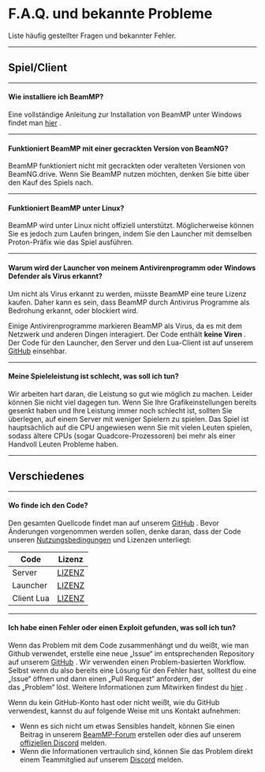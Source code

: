 # F.A.Q. und bekannte Probleme

Liste häufig gestellter Fragen und bekannter Fehler.

---

## **Spiel/Client**

---

#### **Wie installiere ich BeamMP?**

Eine vollständige Anleitung zur Installation von BeamMP unter Windows findet man [hier](https://docs.beammp.com/game/getting-started/) .

---

#### **Funktioniert BeamMP mit einer gecrackten Version von BeamNG?**

BeamMP funktioniert nicht mit gecrackten oder veralteten Versionen von BeamNG.drive. Wenn Sie BeamMP nutzen möchten, denken Sie bitte über den Kauf des Spiels nach.

---

#### **Funktioniert BeamMP unter Linux?**

BeamMP wird unter Linux nicht offiziell unterstützt. Möglicherweise können Sie es jedoch zum Laufen bringen, indem Sie den Launcher mit demselben Proton-Präfix wie das Spiel ausführen.

---

#### **Warum wird der Launcher von meinem Antivirenprogramm oder Windows Defender als Virus erkannt?**

Um nicht als Virus erkannt zu werden, müsste BeamMP eine teure Lizenz kaufen. Daher kann es sein, dass BeamMP durch Antivirus Programme als Bedrohung erkannt, oder blockiert wird.

Einige Antivirenprogramme markieren BeamMP als Virus, da es mit dem Netzwerk und anderen Dingen interagiert. Der Code enthält **keine Viren** . Der Code für den Launcher, den Server und den Lua-Client ist auf unserem [GitHub](https://github.com/BeamMP) einsehbar.

---

#### **Meine Spieleleistung ist schlecht, was soll ich tun?**

Wir arbeiten hart daran, die Leistung so gut wie möglich zu machen. Leider können Sie nicht viel dagegen tun. Wenn Sie Ihre Grafikeinstellungen bereits gesenkt haben und Ihre Leistung immer noch schlecht ist, sollten Sie überlegen, auf einem Server mit weniger Spielern zu spielen. Das Spiel ist hauptsächlich auf die CPU angewiesen wenn Sie mit vielen Leuten spielen, sodass ältere CPUs (sogar Quadcore-Prozessoren) bei mehr als einer Handvoll Leuten Probleme haben.

---

## **Verschiedenes**

---

#### **Wo finde ich den Code?**

Den gesamten Quellcode findet man auf unserem [GitHub](https://github.com/BeamMP) . Bevor Änderungen vorgenommen werden sollen, denke daran, dass der Code unseren [Nutzungsbedingungen](https://forum.beammp.com/t/terms-of-use-v1-0/43) und Lizenzen unterliegt:

Code | Lizenz
--- | :-:
Server | [LIZENZ](https://github.com/BeamMP/BeamMP-Server/blob/master/LICENSE)
Launcher | [LIZENZ](https://github.com/BeamMP/BeamMP-Launcher/blob/master/README.md)
Client Lua | [LIZENZ](https://github.com/BeamMP/BeamMP/blob/development/LICENSE.md)

---

#### **Ich habe einen Fehler oder einen Exploit gefunden, was soll ich tun?**

Wenn das Problem mit dem Code zusammenhängt und du weißt, wie man Github verwendet, erstelle eine neue „Issue“ im entsprechenden Repository auf unserem [GitHub](https://github.com/BeamMP) . Wir verwenden einen Problem-basierten Workflow. Selbst wenn du also bereits eine Lösung für den Fehler hast, solltest du eine „Issue“ öffnen und dann einen „Pull Request“ anfordern, der <br> das „Problem“ löst. Weitere Informationen zum Mitwirken findest du [hier](https://github.com/BeamMP/BeamMP/blob/development/CONTRIBUTING.md) .

Wenn du kein GitHub-Konto hast oder nicht weißt, wie du GitHub verwendest, kannst du auf folgende Weise mit uns Kontakt aufnehmen:

- Wenn es sich nicht um etwas Sensibles handelt, können Sie einen Beitrag in unserem [BeamMP-Forum](https://forum.beammp.com) erstellen oder dies auf unserem [offiziellen Discord](https://discord.gg/beammp) melden.
- Wenn die Informationen vertraulich sind, können Sie das Problem direkt einem Teammitglied auf unserem [Discord](https://discord.gg/beammp) melden.

